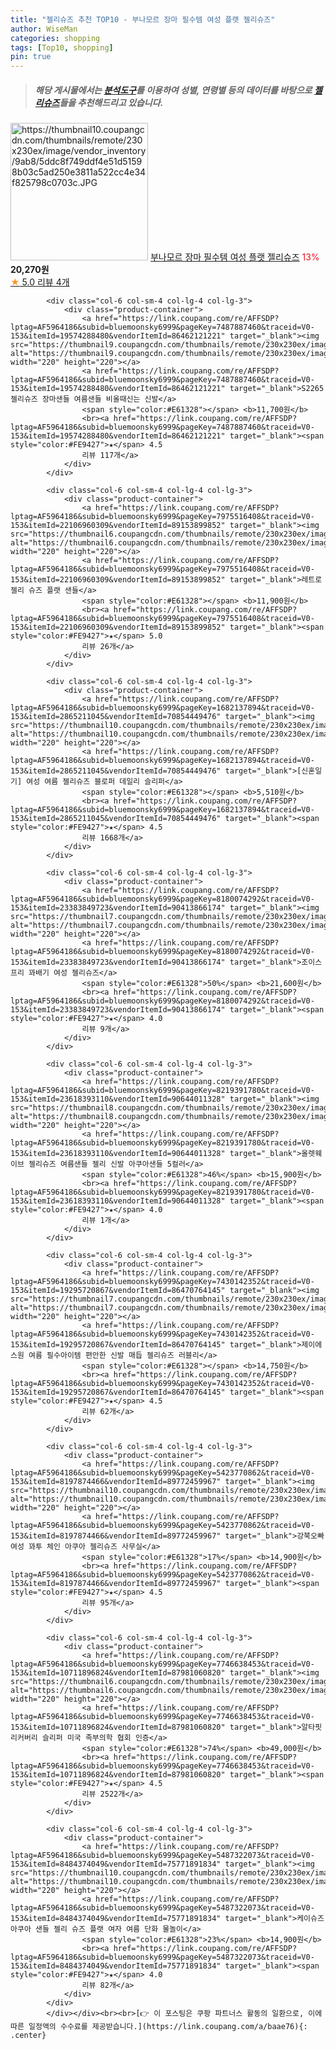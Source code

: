 ```yaml
---
title: "젤리슈즈 추천 TOP10 - 부나모르 장마 필수템 여성 플랫 젤리슈즈"
author: WiseMan
categories: shopping
tags: [Top10, shopping]
pin: true
---
```


> ##### 해당 게시물에서는 [**분석도구**](https://itemscout.io/)를 이용하여 **성별**, **연령별** 등의 데이터를 바탕으로 [**젤리슈즈**](https://link.coupang.com/a/baae76)들을 추천해드리고 있습니다.
<div class="container"><div class="row">
            <div class="col-6 col-sm-4 col-lg-4 col-lg-3">
                <div class="product-container">
                    <a href="https://link.coupang.com/re/AFFSDP?lptag=AF5964186&subid=bluemoonsky6999&pageKey=8123254288&traceid=V0-153&itemId=23051511265&vendorItemId=90085195675" target="_blank"><img src="https://thumbnail10.coupangcdn.com/thumbnails/remote/230x230ex/image/vendor_inventory/9ab8/5ddc8f749ddf4e51d51598b03c5ad250e3811a522cc4e34f825798c0703c.JPG" alt="https://thumbnail10.coupangcdn.com/thumbnails/remote/230x230ex/image/vendor_inventory/9ab8/5ddc8f749ddf4e51d51598b03c5ad250e3811a522cc4e34f825798c0703c.JPG" width="220" height="220"></a>
                    <a href="https://link.coupang.com/re/AFFSDP?lptag=AF5964186&subid=bluemoonsky6999&pageKey=8123254288&traceid=V0-153&itemId=23051511265&vendorItemId=90085195675" target="_blank">부나모르 장마 필수템 여성 플랫 젤리슈즈</a>
                    <span style="color:#E61328">13%</span> <b>20,270원</b>
                    <br><a href="https://link.coupang.com/re/AFFSDP?lptag=AF5964186&subid=bluemoonsky6999&pageKey=8123254288&traceid=V0-153&itemId=23051511265&vendorItemId=90085195675" target="_blank"><span style="color:#FE9427">★</span> 5.0
                    리뷰 4개</a>
                </div>
            </div>
            
            <div class="col-6 col-sm-4 col-lg-4 col-lg-3">
                <div class="product-container">
                    <a href="https://link.coupang.com/re/AFFSDP?lptag=AF5964186&subid=bluemoonsky6999&pageKey=7487887460&traceid=V0-153&itemId=19574288480&vendorItemId=86462121221" target="_blank"><img src="https://thumbnail9.coupangcdn.com/thumbnails/remote/230x230ex/image/vendor_inventory/b097/12e973cf3e4c26474fa5aa6da49a52b2c24505c78b1be51d69e413f6dafe.jpg" alt="https://thumbnail9.coupangcdn.com/thumbnails/remote/230x230ex/image/vendor_inventory/b097/12e973cf3e4c26474fa5aa6da49a52b2c24505c78b1be51d69e413f6dafe.jpg" width="220" height="220"></a>
                    <a href="https://link.coupang.com/re/AFFSDP?lptag=AF5964186&subid=bluemoonsky6999&pageKey=7487887460&traceid=V0-153&itemId=19574288480&vendorItemId=86462121221" target="_blank">S2265 젤리슈즈 장마샌들 여름샌들 비올때신는 신발</a>
                    <span style="color:#E61328"></span> <b>11,700원</b>
                    <br><a href="https://link.coupang.com/re/AFFSDP?lptag=AF5964186&subid=bluemoonsky6999&pageKey=7487887460&traceid=V0-153&itemId=19574288480&vendorItemId=86462121221" target="_blank"><span style="color:#FE9427">★</span> 4.5
                    리뷰 117개</a>
                </div>
            </div>
            
            <div class="col-6 col-sm-4 col-lg-4 col-lg-3">
                <div class="product-container">
                    <a href="https://link.coupang.com/re/AFFSDP?lptag=AF5964186&subid=bluemoonsky6999&pageKey=7975516408&traceid=V0-153&itemId=22106960309&vendorItemId=89153899852" target="_blank"><img src="https://thumbnail6.coupangcdn.com/thumbnails/remote/230x230ex/image/vendor_inventory/2b48/a6e17c94bb4416d79f8f48ebe504604076e52fd66a75a5bfbd4284a6a7d0.jpg" alt="https://thumbnail6.coupangcdn.com/thumbnails/remote/230x230ex/image/vendor_inventory/2b48/a6e17c94bb4416d79f8f48ebe504604076e52fd66a75a5bfbd4284a6a7d0.jpg" width="220" height="220"></a>
                    <a href="https://link.coupang.com/re/AFFSDP?lptag=AF5964186&subid=bluemoonsky6999&pageKey=7975516408&traceid=V0-153&itemId=22106960309&vendorItemId=89153899852" target="_blank">레트로 젤리 슈즈 플랫 샌들</a>
                    <span style="color:#E61328"></span> <b>11,900원</b>
                    <br><a href="https://link.coupang.com/re/AFFSDP?lptag=AF5964186&subid=bluemoonsky6999&pageKey=7975516408&traceid=V0-153&itemId=22106960309&vendorItemId=89153899852" target="_blank"><span style="color:#FE9427">★</span> 5.0
                    리뷰 26개</a>
                </div>
            </div>
            
            <div class="col-6 col-sm-4 col-lg-4 col-lg-3">
                <div class="product-container">
                    <a href="https://link.coupang.com/re/AFFSDP?lptag=AF5964186&subid=bluemoonsky6999&pageKey=1682137894&traceid=V0-153&itemId=2865211045&vendorItemId=70854449476" target="_blank"><img src="https://thumbnail10.coupangcdn.com/thumbnails/remote/230x230ex/image/vendor_inventory/0369/337ac217424377dd960b75dc39ffe0b2f03ae9ec5c8e51744c06d9515a52.jpeg" alt="https://thumbnail10.coupangcdn.com/thumbnails/remote/230x230ex/image/vendor_inventory/0369/337ac217424377dd960b75dc39ffe0b2f03ae9ec5c8e51744c06d9515a52.jpeg" width="220" height="220"></a>
                    <a href="https://link.coupang.com/re/AFFSDP?lptag=AF5964186&subid=bluemoonsky6999&pageKey=1682137894&traceid=V0-153&itemId=2865211045&vendorItemId=70854449476" target="_blank">[신혼일기] 여성 여름 젤리슈즈 블로퍼 데일리 슬리퍼</a>
                    <span style="color:#E61328"></span> <b>5,510원</b>
                    <br><a href="https://link.coupang.com/re/AFFSDP?lptag=AF5964186&subid=bluemoonsky6999&pageKey=1682137894&traceid=V0-153&itemId=2865211045&vendorItemId=70854449476" target="_blank"><span style="color:#FE9427">★</span> 4.5
                    리뷰 1668개</a>
                </div>
            </div>
            
            <div class="col-6 col-sm-4 col-lg-4 col-lg-3">
                <div class="product-container">
                    <a href="https://link.coupang.com/re/AFFSDP?lptag=AF5964186&subid=bluemoonsky6999&pageKey=8180074292&traceid=V0-153&itemId=23383849723&vendorItemId=90413866174" target="_blank"><img src="https://thumbnail7.coupangcdn.com/thumbnails/remote/230x230ex/image/vendor_inventory/7370/92a94f501640ca1f3e83cedf2a704bf947d5c8998d65024d4841bebfa467.jpg" alt="https://thumbnail7.coupangcdn.com/thumbnails/remote/230x230ex/image/vendor_inventory/7370/92a94f501640ca1f3e83cedf2a704bf947d5c8998d65024d4841bebfa467.jpg" width="220" height="220"></a>
                    <a href="https://link.coupang.com/re/AFFSDP?lptag=AF5964186&subid=bluemoonsky6999&pageKey=8180074292&traceid=V0-153&itemId=23383849723&vendorItemId=90413866174" target="_blank">조이스프리 꽈배기 여성 젤리슈즈</a>
                    <span style="color:#E61328">50%</span> <b>21,600원</b>
                    <br><a href="https://link.coupang.com/re/AFFSDP?lptag=AF5964186&subid=bluemoonsky6999&pageKey=8180074292&traceid=V0-153&itemId=23383849723&vendorItemId=90413866174" target="_blank"><span style="color:#FE9427">★</span> 4.0
                    리뷰 9개</a>
                </div>
            </div>
            
            <div class="col-6 col-sm-4 col-lg-4 col-lg-3">
                <div class="product-container">
                    <a href="https://link.coupang.com/re/AFFSDP?lptag=AF5964186&subid=bluemoonsky6999&pageKey=8219391780&traceid=V0-153&itemId=23618393110&vendorItemId=90644011328" target="_blank"><img src="https://thumbnail8.coupangcdn.com/thumbnails/remote/230x230ex/image/vendor_inventory/0b45/25cf1a6f6301a2fb71e19df42eeeb05685ff6f92f615b5ed208448d53e76.jpeg" alt="https://thumbnail8.coupangcdn.com/thumbnails/remote/230x230ex/image/vendor_inventory/0b45/25cf1a6f6301a2fb71e19df42eeeb05685ff6f92f615b5ed208448d53e76.jpeg" width="220" height="220"></a>
                    <a href="https://link.coupang.com/re/AFFSDP?lptag=AF5964186&subid=bluemoonsky6999&pageKey=8219391780&traceid=V0-153&itemId=23618393110&vendorItemId=90644011328" target="_blank">올렛웨이브 젤리슈즈 여름샌들 젤리 신발 아쿠아샌들 5컬러</a>
                    <span style="color:#E61328">46%</span> <b>15,900원</b>
                    <br><a href="https://link.coupang.com/re/AFFSDP?lptag=AF5964186&subid=bluemoonsky6999&pageKey=8219391780&traceid=V0-153&itemId=23618393110&vendorItemId=90644011328" target="_blank"><span style="color:#FE9427">★</span> 4.0
                    리뷰 1개</a>
                </div>
            </div>
            
            <div class="col-6 col-sm-4 col-lg-4 col-lg-3">
                <div class="product-container">
                    <a href="https://link.coupang.com/re/AFFSDP?lptag=AF5964186&subid=bluemoonsky6999&pageKey=7430142352&traceid=V0-153&itemId=19295720867&vendorItemId=86470764145" target="_blank"><img src="https://thumbnail7.coupangcdn.com/thumbnails/remote/230x230ex/image/vendor_inventory/4440/f2aa936f5af47f47dcbf6d84ddcfd87ea44fa2a117cfa92539756b2214d4.jpg" alt="https://thumbnail7.coupangcdn.com/thumbnails/remote/230x230ex/image/vendor_inventory/4440/f2aa936f5af47f47dcbf6d84ddcfd87ea44fa2a117cfa92539756b2214d4.jpg" width="220" height="220"></a>
                    <a href="https://link.coupang.com/re/AFFSDP?lptag=AF5964186&subid=bluemoonsky6999&pageKey=7430142352&traceid=V0-153&itemId=19295720867&vendorItemId=86470764145" target="_blank">제이에스원 여름 필수아이템 편안한 신발 매듭 젤리슈즈 러블리</a>
                    <span style="color:#E61328"></span> <b>14,750원</b>
                    <br><a href="https://link.coupang.com/re/AFFSDP?lptag=AF5964186&subid=bluemoonsky6999&pageKey=7430142352&traceid=V0-153&itemId=19295720867&vendorItemId=86470764145" target="_blank"><span style="color:#FE9427">★</span> 4.5
                    리뷰 62개</a>
                </div>
            </div>
            
            <div class="col-6 col-sm-4 col-lg-4 col-lg-3">
                <div class="product-container">
                    <a href="https://link.coupang.com/re/AFFSDP?lptag=AF5964186&subid=bluemoonsky6999&pageKey=5423770862&traceid=V0-153&itemId=8197874466&vendorItemId=89772459967" target="_blank"><img src="https://thumbnail10.coupangcdn.com/thumbnails/remote/230x230ex/image/vendor_inventory/dd25/6b68e909c4bb4451b6cc615bc879ff43d598ea99630f894ed3709a1ffa38.jpg" alt="https://thumbnail10.coupangcdn.com/thumbnails/remote/230x230ex/image/vendor_inventory/dd25/6b68e909c4bb4451b6cc615bc879ff43d598ea99630f894ed3709a1ffa38.jpg" width="220" height="220"></a>
                    <a href="https://link.coupang.com/re/AFFSDP?lptag=AF5964186&subid=bluemoonsky6999&pageKey=5423770862&traceid=V0-153&itemId=8197874466&vendorItemId=89772459967" target="_blank">강북오빠 여성 꽈투 체인 아쿠아 젤리슈즈 사무실</a>
                    <span style="color:#E61328">17%</span> <b>14,900원</b>
                    <br><a href="https://link.coupang.com/re/AFFSDP?lptag=AF5964186&subid=bluemoonsky6999&pageKey=5423770862&traceid=V0-153&itemId=8197874466&vendorItemId=89772459967" target="_blank"><span style="color:#FE9427">★</span> 4.5
                    리뷰 95개</a>
                </div>
            </div>
            
            <div class="col-6 col-sm-4 col-lg-4 col-lg-3">
                <div class="product-container">
                    <a href="https://link.coupang.com/re/AFFSDP?lptag=AF5964186&subid=bluemoonsky6999&pageKey=7746638453&traceid=V0-153&itemId=10711896824&vendorItemId=87981060820" target="_blank"><img src="https://thumbnail6.coupangcdn.com/thumbnails/remote/230x230ex/image/vendor_inventory/7c33/6089fbad7dc131d2d2f8df092755cb54e2bd6fa27f36590eda23d1022eed.png" alt="https://thumbnail6.coupangcdn.com/thumbnails/remote/230x230ex/image/vendor_inventory/7c33/6089fbad7dc131d2d2f8df092755cb54e2bd6fa27f36590eda23d1022eed.png" width="220" height="220"></a>
                    <a href="https://link.coupang.com/re/AFFSDP?lptag=AF5964186&subid=bluemoonsky6999&pageKey=7746638453&traceid=V0-153&itemId=10711896824&vendorItemId=87981060820" target="_blank">알타핏 리커버리 슬리퍼 미국 족부의학 협회 인증</a>
                    <span style="color:#E61328">74%</span> <b>49,000원</b>
                    <br><a href="https://link.coupang.com/re/AFFSDP?lptag=AF5964186&subid=bluemoonsky6999&pageKey=7746638453&traceid=V0-153&itemId=10711896824&vendorItemId=87981060820" target="_blank"><span style="color:#FE9427">★</span> 4.5
                    리뷰 2522개</a>
                </div>
            </div>
            
            <div class="col-6 col-sm-4 col-lg-4 col-lg-3">
                <div class="product-container">
                    <a href="https://link.coupang.com/re/AFFSDP?lptag=AF5964186&subid=bluemoonsky6999&pageKey=5487322073&traceid=V0-153&itemId=8484374049&vendorItemId=75771891834" target="_blank"><img src="https://thumbnail10.coupangcdn.com/thumbnails/remote/230x230ex/image/vendor_inventory/2d15/a555313e2fa131668785fbaa46050e1ae602565318ceb9d506326f564393.jpg" alt="https://thumbnail10.coupangcdn.com/thumbnails/remote/230x230ex/image/vendor_inventory/2d15/a555313e2fa131668785fbaa46050e1ae602565318ceb9d506326f564393.jpg" width="220" height="220"></a>
                    <a href="https://link.coupang.com/re/AFFSDP?lptag=AF5964186&subid=bluemoonsky6999&pageKey=5487322073&traceid=V0-153&itemId=8484374049&vendorItemId=75771891834" target="_blank">케이슈즈 아쿠아 샌들 젤리 슈즈 플랫 여자 여름 단화 물놀이</a>
                    <span style="color:#E61328">23%</span> <b>14,900원</b>
                    <br><a href="https://link.coupang.com/re/AFFSDP?lptag=AF5964186&subid=bluemoonsky6999&pageKey=5487322073&traceid=V0-153&itemId=8484374049&vendorItemId=75771891834" target="_blank"><span style="color:#FE9427">★</span> 4.0
                    리뷰 82개</a>
                </div>
            </div>
            </div></div><br><br>[👉 이 포스팅은 쿠팡 파트너스 활동의 일환으로, 이에 따른 일정액의 수수료를 제공받습니다.](https://link.coupang.com/a/baae76){: .center}